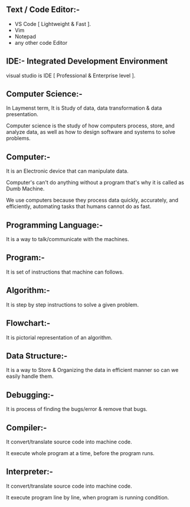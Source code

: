 ## Text / Code Editor:-
- VS Code [ Lightweight & Fast ].
- Vim
- Notepad
- any other code Editor
 
## IDE:- Integrated Development Environment
visual studio is IDE [ Professional & Enterprise level ].
 
## Computer Science:-
In Laymenst term, It is Study of data, data transformation & data presentation.

Computer science is the study of how computers process, store, and analyze data, as well as how to design software and systems to solve problems.
 
## Computer:-
It is an Electronic device that can manipulate data.
 
Computer's can't do anything without a program that's why it is called as Dumb Machine.
 
We use computers because they process data quickly, accurately, and efficiently, automating tasks that humans cannot do as fast.
 
## Programming Language:-
It is a way to talk/communicate with the machines.
 
## Program:-
It is set of instructions that machine can follows.
 
## Algorithm:-
It is step by step instructions to solve a given problem.
 
## Flowchart:-
It is pictorial representation of an algorithm.
 
## Data Structure:-
It is a way to Store & Organizing the data in efficient manner so can we easily handle them.
 
## Debugging:-
It is process of finding the bugs/error & remove that bugs.
 
## Compiler:-
It convert/translate source code into machine code.
 
It execute whole program at a time, before the program runs.
 
## Interpreter:-
It convert/translate source code into machine code.
 
It execute program line by line, when program is running condition.